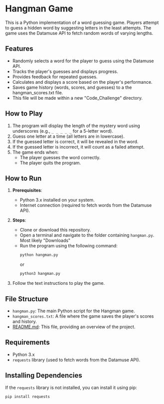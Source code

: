 # Hangman Game

This is a Python implementation of a word guessing game. Players attempt to guess a hidden word by suggesting letters in the least attempts. The game uses the Datamuse API to fetch random words of varying lengths.

## Features

- Randomly selects a word for the player to guess using the Datamuse API.
- Tracks the player's guesses and displays progress.
- Provides feedback for repeated guesses.
- Calculates and displays a score based on the player's performance.
- Saves game history (words, scores, and guesses) to a the hangman_scores.txt file. 
- This file will be made within a new "Code_Challenge" directory.

## How to Play

1. The program will display the length of the mystery word using underscores (e.g., `_ _ _ _ _` for a 5-letter word).
2. Guess one letter at a time (all letters are in lowercase).
3. If the guessed letter is correct, it will be revealed in the word.
4. If the guessed letter is incorrect, it will count as a failed attempt.
5. The game ends when:
   - The player guesses the word correctly.
   - The player quits the program.

## How to Run

1. **Prerequisites**:
   - Python 3.x installed on your system.
   - Internet connection (required to fetch words from the Datamuse API).

2. **Steps**:
   - Clone or download this repository.
   - Open a terminal and navigate to the folder containing `hangman.py`. Most likely "Downloads"
   - Run the program using the following command:
     ```bash
     python hangman.py
     ```
     or
     ```bash
     python3 hangman.py
     ```

3. Follow the text instructions to play the game.

## File Structure

- `hangman.py`: The main Python script for the Hangman game.
- `hangman_scores.txt`: A file where the game saves the player's scores and history.
- [README.md](http://_vscodecontentref_/1): This file, providing an overview of the project.

## Requirements

- Python 3.x
- `requests` library (used to fetch words from the Datamuse API).

## Installing Dependencies

If the `requests` library is not installed, you can install it using pip:
```bash
pip install requests